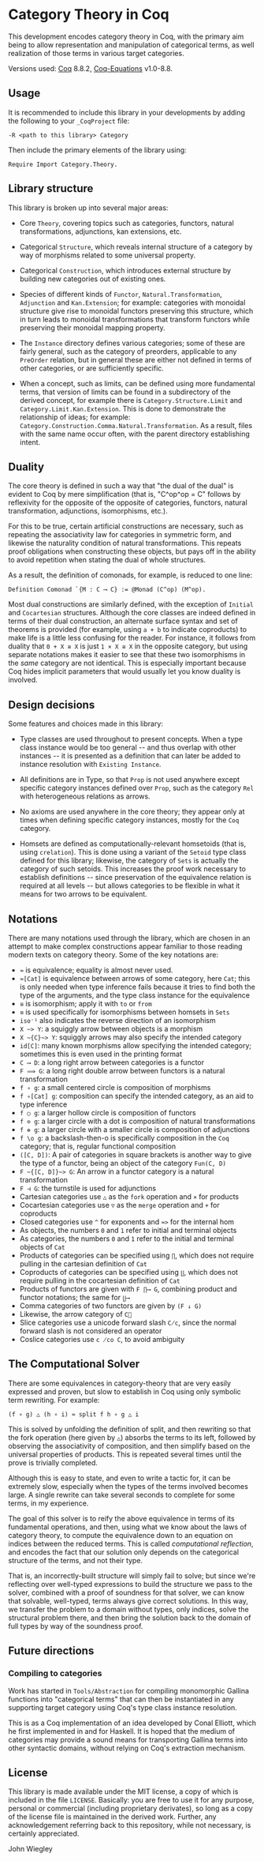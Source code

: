 # Category Theory in Coq

This development encodes category theory in Coq, with the primary aim being to
allow representation and manipulation of categorical terms, as well
realization of those terms in various target categories.

Versions used: [Coq](https://github.com/coq/coq/) 8.8.2, [Coq-Equations](https://github.com/mattam82/Coq-Equations) v1.0-8.8.

## Usage

It is recommended to include this library in your developments by adding the
following to your `_CoqProject` file:

    -R <path to this library> Category

Then include the primary elements of the library using:

    Require Import Category.Theory.

## Library structure

This library is broken up into several major areas:

  - Core `Theory`, covering topics such as categories, functors, natural
    transformations, adjunctions, kan extensions, etc.

  - Categorical `Structure`, which reveals internal structure of a category by
    way of morphisms related to some universal property.

  - Categorical `Construction`, which introduces external structure by
    building new categories out of existing ones.

  - Species of different kinds of `Functor`, `Natural.Transformation`,
    `Adjunction` and `Kan.Extension`; for example: categories with monoidal
    structure give rise to monoidal functors preserving this structure, which
    in turn leads to monoidal transformations that transform functors while
    preserving their monoidal mapping property.

  - The `Instance` directory defines various categories; some of these are
    fairly general, such as the category of preorders, applicable to any
    `PreOrder` relation, but in general these are either not defined in terms
    of other categories, or are sufficiently specific.

  - When a concept, such as limits, can be defined using more fundamental
    terms, that version of limits can be found in a subdirectory of the
    derived concept, for example there is `Category.Structure.Limit` and
    `Category.Limit.Kan.Extension`. This is done to demonstrate the
    relationship of ideas; for example:
    `Category.Construction.Comma.Natural.Transformation`. As a result, files
    with the same name occur often, with the parent directory establishing
    intent.

## Duality

The core theory is defined in such a way that "the dual of the dual" is
evident to Coq by mere simplification (that is, "C^op^op = C" follows by
reflexivity for the opposite of the opposite of categories, functors, natural
transformation, adjunctions, isomorphisms, etc.).

For this to be true, certain artificial constructions are necessary, such as
repeating the associativity law for categories in symmetric form, and likewise
the naturality condition of natural transformations. This repeats proof
obligations when constructing these objects, but pays off in the ability to
avoid repetition when stating the dual of whole structures.

As a result, the definition of comonads, for example, is reduced to one line:

    Definition Comonad `{M : C ⟶ C} := @Monad (C^op) (M^op).
    
Most dual constructions are similarly defined, with the exception of `Initial`
and `Cocartesian` structures. Although the core classes are indeed defined in
terms of their dual construction, an alternate surface syntax and set of
theorems is provided (for example, using `a + b` to indicate coproducts) to
make life is a little less confusing for the reader. For instance, it follows
from duality that `0 + X ≅ X` is just `1 × X ≅ X` in the opposite category,
but using separate notations makes it easier to see that these two
isomorphisms in the *same* category are not identical. This is especially
important because Coq hides implicit parameters that would usually let you
know duality is involved.

## Design decisions

Some features and choices made in this library:

  - Type classes are used throughout to present concepts. When a type class
    instance would be too general -- and thus overlap with other instances --
    it is presented as a definition that can later be added to instance
    resolution with `Existing Instance`.

  - All definitions are in Type, so that `Prop` is not used anywhere except
    specific category instances defined over `Prop`, such as the category
    `Rel` with heterogeneous relations as arrows.

  - No axioms are used anywhere in the core theory; they appear only at times
    when defining specific category instances, mostly for the `Coq` category.

  - Homsets are defined as computationally-relevant homsetoids (that is, using
    `crelation`). This is done using a variant of the `Setoid` type class
    defined for this library; likewise, the category of `Sets` is actually the
    category of such setoids. This increases the proof work necessary to
    establish definitions -- since preservation of the equivalence relation is
    required at all levels -- but allows categories to be flexible in what it
    means for two arrows to be equivalent.

## Notations

There are many notations used through the library, which are chosen in an
attempt to make complex constructions appear familiar to those reading modern
texts on category theory. Some of the key notations are:

 - `≈` is equivalence; equality is almost never used.
 - `≈[Cat]` is equivalence between arrows of some category, here `Cat`; this
   is only needed when type inference fails because it tries to find both the
   type of the arguments, and the type class instance for the equivalence
 - `≅` is isomorphism; apply it with `to` or `from`
 - `≊` is used specifically for isomorphisms between homsets in `Sets`
 - `iso⁻¹` also indicates the reverse direction of an isomorphism
 - `X ~> Y`: a squiggly arrow between objects is a morphism
 - `X ~{C}~> Y`: squiggly arrows may also specify the intended category
 - `id[C]`: many known morphisms allow specifying the intended category;
   sometimes this is even used in the printing format
 - `C ⟶ D`: a long right arrow between categories is a functor
 - `F ⟹ G`: a long right double arrow between functors is a natural
   transformation
 - `f ∘ g`: a small centered circle is composition of morphisms
 - `f ∘[Cat] g`: composition can specify the intended category, as an aid to
   type inference
 - `f ○ g`: a larger hollow circle is composition of functors
 - `f ⊙ g`: a larger circle with a dot is composition of natural
   transformations
 - `f ⊚ g`: a larger circle with a smaller circle is composition of
   adjunctions
 - `f \o g`: a backslash-then-o is specifically composition in the `Coq`
   category; that is, regular functional composition
 - `([C, D])`: A pair of categories in square brackets is another way to give
   the type of a functor, being an object of the category `Fun(C, D)`
 - `F ~{[C, D]}~> G`: An arrow in a functor category is a natural
   transformation
 - `F ⊣ G`: the turnstile is used for adjunctions
 - Cartesian categories use `△` as the `fork` operation and `×` for products
 - Cocartesian categories use `▽` as the `merge` operation and `+` for
   coproducts
 - Closed categories use `^` for exponents and `≈>` for the internal hom
 - As objects, the numbers `0` and `1` refer to initial and terminal objects
 - As categories, the numbers `0` and `1` refer to the initial and terminal
   objects of `Cat`
 - Products of categories can be specified using `∏`, which does not require
   pulling in the cartesian definition of `Cat`
 - Coproducts of categories can be specified using `∐`, which does not require
   pulling in the cocartesian definition of `Cat`
 - Products of functors are given with `F ∏⟶ G`, combining product and functor
   notations; the same for `∐⟶`
 - Comma categories of two functors are given by `(F ↓ G)`
 - Likewise, the arrow category of `C⃗`
 - Slice categories use a unicode forward slash `C̸c`, since the normal forward
   slash is not considered an operator
 - Coslice categories use `c ̸co C`, to avoid ambiguity

## The Computational Solver

There are some equivalences in category-theory that are very easily expressed
and proven, but slow to establish in Coq using only symbolic term rewriting.
For example:

    (f ∘ g) △ (h ∘ i) ≈ split f h ∘ g △ i

This is solved by unfolding the definition of split, and then rewriting so
that the fork operation (here given by `△`) absorbs the terms to its left,
followed by observing the associativity of composition, and then simplify
based on the universal properties of products. This is repeated several times
until the prove is trivially completed.

Although this is easy to state, and even to write a tactic for, it can be
extremely slow, especially when the types of the terms involved becomes large.
A single rewrite can take several seconds to complete for some terms, in my
experience.

The goal of this solver is to reify the above equivalence in terms of its
fundamental operations, and then, using what we know about the laws of
category theory, to compute the equivalence down to an equation on indices
between the reduced terms. This is called *computational reflection*, and
encodes the fact that our solution only depends on the categorical structure
of the terms, and not their type.

That is, an incorrectly-built structure will simply fail to solve; but since
we're reflecting over well-typed expressions to build the structure we pass to
the solver, combined with a proof of soundness for that solver, we can know
that solvable, well-typed, terms always give correct solutions. In this way,
we transfer the problem to a domain without types, only indices, solve the
structural problem there, and then bring the solution back to the domain of
full types by way of the soundness proof.

## Future directions

### Compiling to categories

Work has started in `Tools/Abstraction` for compiling monomorphic Gallina
functions into "categorical terms" that can then be instantiated in any
supporting target category using Coq's type class instance resolution.

This is as a Coq implementation of an idea developed by Conal Elliott, which
he first implemented in and for Haskell. It is hoped that the medium of
categories may provide a sound means for transporting Gallina terms into other
syntactic domains, without relying on Coq's extraction mechanism.

## License

This library is made available under the MIT license, a copy of which is
included in the file `LICENSE`. Basically: you are free to use it for any
purpose, personal or commercial (including proprietary derivates), so long as
a copy of the license file is maintained in the derived work. Further, any
acknowledgement referring back to this repository, while not necessary, is
certainly appreciated.

John Wiegley
